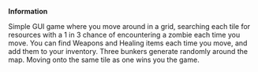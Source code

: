 **Information**

Simple GUI game where you move around in a grid, searching each tile for resources with a 1 in 3 chance of encountering a zombie each time you move.
You can find Weapons and Healing items each time you move, and add them to your inventory. 
Three bunkers generate randomly around the map. Moving onto the same tile as one wins you the game.

